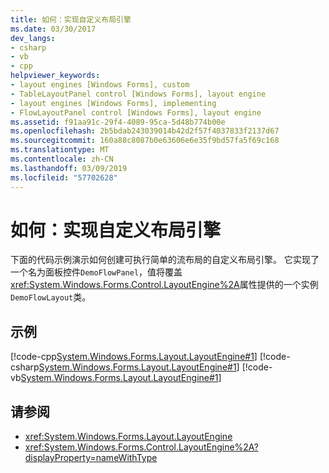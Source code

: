 ```yaml
---
title: 如何：实现自定义布局引擎
ms.date: 03/30/2017
dev_langs:
- csharp
- vb
- cpp
helpviewer_keywords:
- layout engines [Windows Forms], custom
- TableLayoutPanel control [Windows Forms], layout engine
- layout engines [Windows Forms], implementing
- FlowLayoutPanel control [Windows Forms], layout engine
ms.assetid: f91aa91c-29f4-4089-95ca-5d48b774b00e
ms.openlocfilehash: 2b5bdab243039014b42d2f57f4037833f2137d67
ms.sourcegitcommit: 160a88c8087b0e63606e6e35f9bd57fa5f69c168
ms.translationtype: MT
ms.contentlocale: zh-CN
ms.lasthandoff: 03/09/2019
ms.locfileid: "57702628"
---
```

# <a name="how-to-implement-a-custom-layout-engine"></a>如何：实现自定义布局引擎
下面的代码示例演示如何创建可执行简单的流布局的自定义布局引擎。 它实现了一个名为面板控件`DemoFlowPanel`，值将覆盖<xref:System.Windows.Forms.Control.LayoutEngine%2A>属性提供的一个实例`DemoFlowLayout`类。  
  
## <a name="example"></a>示例  
 [!code-cpp[System.Windows.Forms.Layout.LayoutEngine#1](~/samples/snippets/cpp/VS_Snippets_Winforms/System.Windows.Forms.Layout.LayoutEngine/cpp/DemoFlowLayout.cpp#1)]
 [!code-csharp[System.Windows.Forms.Layout.LayoutEngine#1](~/samples/snippets/csharp/VS_Snippets_Winforms/System.Windows.Forms.Layout.LayoutEngine/CS/DemoFlowLayout.cs#1)]
 [!code-vb[System.Windows.Forms.Layout.LayoutEngine#1](~/samples/snippets/visualbasic/VS_Snippets_Winforms/System.Windows.Forms.Layout.LayoutEngine/VB/DemoFlowLayout.vb#1)]  
  
## <a name="see-also"></a>请参阅
- <xref:System.Windows.Forms.Layout.LayoutEngine>
- <xref:System.Windows.Forms.Control.LayoutEngine%2A?displayProperty=nameWithType>
